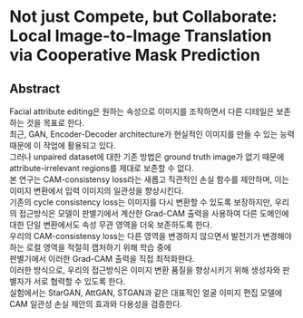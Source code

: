 # Not just Compete, but Collaborate: Local Image-to-Image Translation via Cooperative Mask Prediction

## Abstract 
Facial attribute editing은 원하는 속성으로 이미지를 조작하면서 다른 디테일은 보존하는 것을 목표로 한다.  
최근, GAN, Encoder-Decoder architecture가 현실적인 이미지를 만들 수 있는 능력 때문에 이 작업에 활용되고 있다.  
그러나 unpaired dataset에 대한 기존 방법은 ground truth image가 없기 때문에 attribute-irrelevant regions를 제대로 보존할 수 없다.  
본 연구는 CAM-consistensy loss라는 새롭고 직관적인 손실 함수를 제안하며, 이는 이미지 변환에서 입력 이미지의 일관성을 향상시킨다.  
기존의 cycle consistency loss는 이미지를 다시 변환할 수 있도록 보장하지만, 우리의 접근방식은 모델이 판별기에서 계산한 Grad-CAM 
출력을 사용하여 다른 도메인에 대한 단일 변환에서도 속성 무관 영역을 더욱 보존하도록 한다.  
우리의 CAM-consistensy loss는 다른 영역을 변경하지 않으면서 발전기가 변경해야 하는 로컬 영역을 적절히 캡처하기 위해 학습 중에  
판별기에서 이러한 Grad-CAM 출력을 직접 최적화한다.  
이러한 방식으로, 우리의 접근방식은 이미지 변환 품질을 향상시키기 위해 생성자와 판별자가 서로 협력할 수 있도록 한다.  
실험에서는 StarGAN, AttGAN, STGAN과 같은 대표적인 얼굴 이미지 편집 모델에 CAM 일관성 손실 제안의 효과와 다용성을 검증한다.
